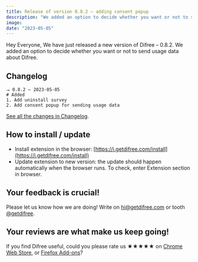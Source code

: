 ```yaml
---
title: Release of version 0.8.2 – adding consent popup
description: "We added an option to decide whether you want or not to send usage data about Difree."
image: 
date: "2023-05-05"
---
```


Hey Everyone,
We have just released a new version of Difree – 0.8.2. We added an option to decide whether you want or not to send usage data about Difree.

## Changelog

    ⭢ 0.8.2 – 2023-05-05
    # Added
    1. Add uninstall survey
    2. Add consent popup for sending usage data

[See all the changes in Changelog](https://www.getdifree.com/changelog/).

## How to install / update

- Install extension in the browser: [https://i.getdifree.com/install](https://i.getdifree.com/install)
- Update extension to new version: the update should happen automatically when the browser runs. To check, enter Extension section in browser.

## Your feedback is crucial!

Please let us know how we are doing! Write on [hi@getdifree.com](mailto:hi@getdifree.com) or tooth [@getdifree](https://mastodon.world/@getdifree). 

## Your reviews are what make us keep going!  
If you find Difree useful, could you please rate us ★★★★★ on [Chrome Web Store](https://i.getdifree.com/review-chrome), or [Firefox Add-ons](https://i.getdifree.com/review-firefox)?
